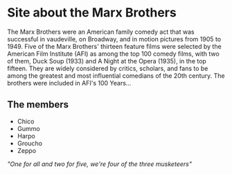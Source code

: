 # Site about the Marx Brothers
The Marx Brothers were an American family comedy act that was successful in vaudeville, on Broadway, and in motion pictures from 1905 to 1949. Five of the Marx Brothers' thirteen feature films were selected by the American Film Institute (AFI) as among the top 100 comedy films, with two of them, Duck Soup (1933) and A Night at the Opera (1935), in the top fifteen. They are widely considered by critics, scholars, and fans to be among the greatest and most influential comedians of the 20th century. The brothers were included in AFI's 100 Years...

## The members

* Chico
* Gummo
* Harpo
* Groucho 
* Zeppo 

*"One for all and two for five, we're four of the three musketeers"*

